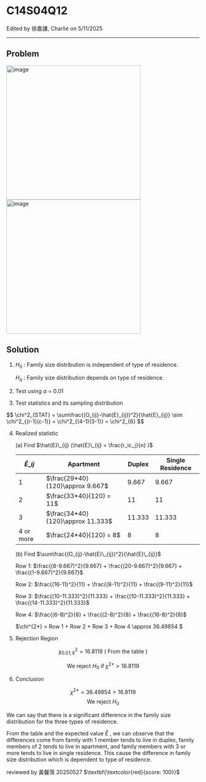 # C14S04Q12

Edited by 徐嘉謙, Charlie on 5/11/2025

--------------------------------------------------------------------------------------------------------------------

## Problem

<img width="350" alt="image" src="https://github.com/user-attachments/assets/754f195d-b766-48f9-be42-3f5f2775dcc6" />

<img width="350" alt="image" src="https://github.com/user-attachments/assets/683a8092-7a8b-4a61-909e-e746d591f52a" />

## Solution

1. $H_0$ : Family size distribution is independent of type of residence.
 
   $H_a$ : Family size distribution depends on type of residence.

2. Test using $\alpha$ = 0.01

3. Test statistics and its sampling distribution

$$
\chi^2_{STAT} = \sum\frac{(O_{ij}-\hat{E}_{ij})^2}{\hat{E}\_\{ij}} \sim \chi^2\_{(r-1)(c-1)} = \chi^2\_{(4-1)(3-1)} = \chi^2\_{6}
$$

4. Realized statistic
   
   (a) Find $\hat{E}\_{ij} (\hat{E}\_{ij} = \frac{r_ic_j}{n} )$

   
   |$\hat{E}\_{ij}$| Apartment | Duplex | Single Residence |
   |---------------|-----------|--------|------------------|
   | 1             | $\frac{29*40}{120}\approx 9.667$ |9.667 | 9.667 | 
   | 2             | $\frac{33*40}{120} = 11$ | 11 | 11 |
   | 3             | $\frac{34*40}{120}\approx 11.333$ | 11.333 | 11.333 |
   | 4 or more     | $\frac{24*40}{120} = 8$ | 8 | 8 |

   (b) Find $\sum\frac{(O_{ij}-\hat{E}\_{ij})^2}{\hat{E}\_{ij}}$

   Row 1: $\frac{(8-9.667)^2}{9.667} + \frac{(20-9.667)^2}{9.667} + \frac{(1-9.667)^2}{9.667}$

   Row 2: $\frac{(16-11)^2}{11} + \frac{(8-11)^2}{11} + \frac{(9-11)^2}{11}$

   Row 3: $\frac{(10-11.333)^2}{11.333} + \frac{(10-11.333)^2}{11.333} + \frac{(14-11.333)^2}{11.333}$

   Row 4: $\frac{(6-8)^2}{8} + \frac{(2-8)^2}{8} + \frac{(16-8)^2}{8}$

   $\chi^{2*} = Row 1 + Row 2 + Row 3 + Row 4 \approx 36.49854 $

5. Rejection Region

  $$ \chi^2_{0.01 ; 6} = 16.8119 \text{ ( From the table ) }$$
  
  $$ \text{We reject } H_0 \text{ if } \chi^{2*} > 16.8119 $$

6. Conclusion

$$ \chi^{2*} = 36.49854 > 16.8119 $$
$$ \text{We reject }H_0 $$

We can say that there is a significant difference in the family size distribution for the three types of residence.

From the table and the expected value $\hat{E}$ , we can observe that the differences come from family with 1 member tends to live in duplex, family members of 2 tends to live in apartment, and family members with 3 or more tends to live in single residence. This cause the difference in family size distribution which is dependent to type of residence.

reviewed by 黃馨霈 20250527 $\textbf{\textcolor{red}{score: 100}}$